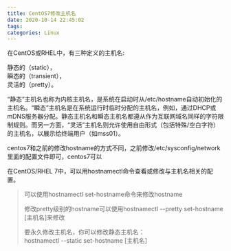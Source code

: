 ```yaml
---
title: CentOS7修改主机名
date: 2020-10-14 22:45:02
tags: 
categories: Linux
---
```


<!--more-->

在CentOS或RHEL中，有三种定义的主机名:

静态的（static），  
瞬态的（transient），  
灵活的（pretty）。

“静态”主机名也称为内核主机名，是系统在启动时从/etc/hostname自动初始化的主机名。“瞬态”主机名是在系统运行时临时分配的主机名，例如，通过DHCP或mDNS服务器分配。静态主机名和瞬态主机名都遵从作为互联网域名同样的字符限制规则。而另一方面，“灵活”主机名则允许使用自由形式（包括特殊/空白字符）的主机名，以展示给终端用户（如mss01）。

centos7和之前的修改hostname的方式不同，之前修改/etc/sysconfig/network里面的配置文件即可，centos7可以

在CentOS/RHEL 7中，可以用hostnamectl命令查看或修改与主机名相关的配置。

> 可以使用hostnamectl set-hostname命令来修改hostname  
>   
> 修改pretty级别的hostname可以使用hostnamectl \--pretty set-hostname \[主机名\]来修改  
>   
> 要永久修改主机名，你可以修改静态主机名：  
> hostnamectl \--static set-hostname \[主机名\]